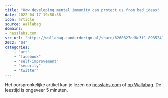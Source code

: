 ```yaml
---
title: "How developing mental immunity can protect us from bad ideas"
date: 2022-04-17 19:50:38
icon: article
source: Wallabag
domains:
- nesslabs.com
src_url: "https://wallabag.sanderdorigo.nl/share/6260827dd6c3f1.89352412"
2022: "04"
categories:
    - "art"
    - "facebook"
    - "self-improvement"
    - "security"
    - "twitter"
---
```

Het oorspronkelijke artikel kan je lezen op [nesslabs.com](https://nesslabs.com/mental-immunity) of [op Wallabag](https://wallabag.sanderdorigo.nl/share/6260827dd6c3f1.89352412). De leestijd is ongeveer 5 minuten.